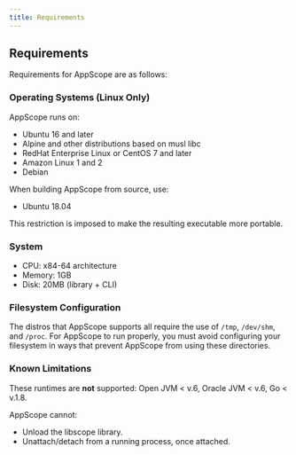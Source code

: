 ```yaml
---
title: Requirements
---
```


## Requirements

Requirements for AppScope are as follows:

### Operating Systems (Linux Only)

AppScope runs on:

- Ubuntu 16 and later
- Alpine and other distributions based on musl libc
- RedHat Enterprise Linux or CentOS 7 and later
- Amazon Linux 1 and 2
- Debian

When building AppScope from source, use:

- Ubuntu 18.04

This restriction is imposed to make the resulting executable more portable.

### System

- CPU: x84-64 architecture
- Memory: 1GB
- Disk: 20MB (library + CLI)

### Filesystem Configuration

The distros that AppScope supports all require the use of `/tmp`, `/dev/shm`, and `/proc`. For AppScope to run properly, you must avoid configuring your filesystem in ways that prevent AppScope from using these directories.

### Known Limitations

These runtimes are **not** supported: Open JVM < v.6, Oracle JVM < v.6, Go < v.1.8.

AppScope cannot:

- Unload the libscope library.
- Unattach/detach from a running process, once attached.

